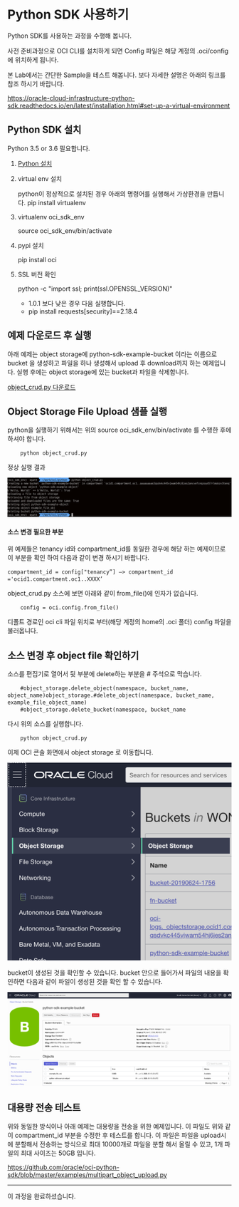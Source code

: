 # Python SDK 사용하기
Python SDK를 사용하는 과정을 수행해 봅니다.

사전 준비과정으로 OCI CLI를 설치하게 되면 Config 파일은 해당 계정의 .oci/config 에 위치하게 됩니다.

본 Lab에서는 간단한 Sample을 테스트 해봅니다. 보다 자세한 설명은 아래의 링크를 참조 하시기 바랍니다.

https://oracle-cloud-infrastructure-python-sdk.readthedocs.io/en/latest/installation.html#set-up-a-virtual-environment

## Python SDK 설치 
Python 3.5 or 3.6 필요합니다.
1. [Python 설치](https://wiki.python.org/moin/BeginnersGuide/Download)
1. virtual env 설치
	
    python이 정상적으로 설치된 경우 아래의 명령어를 실행해서 가상환경을 만듭니다.
    pip install virtualenv
    
2. virtualenv oci_sdk_env

    source oci_sdk_env/bin/activate

3. pypi 설치

    pip install oci

4. SSL 버전 확인

    python -c "import ssl; print(ssl.OPENSSL_VERSION)"

    * 1.0.1 보다 낮은 경우 다음 실행합니다.
    - pip install requests[security]==2.18.4 

## 예제 다운로드 후 실행

아래 예제는 object storage에 python-sdk-example-bucket 이라는 이름으로 bucket 을 생성하고 파일을 하나 생성해서 upload 후 download까지 하는 예제입니다. 실행 후에는 object storage에 있는 bucket과 파일을 삭제합니다.

[object_crud.py 다운로드](https://github.com/oracle/oci-python-sdk/blob/master/examples/object_crud.py)

## Object Storage File Upload 샘플 실행
python을 실행하기 위해서는 위의 source oci_sdk_env/bin/activate 를 수행한 후에 하셔야 합니다.
```
    python object_crud.py
```
정상 실행 결과

![](./images/python1.png)

#### 소스 변경 필요한 부분

위 예제들은 tenancy id와 compartment_id를 동일한 경우에 해당 하는 예제이므로 이 부분을 확인 하여 다음과 같이 변경 하시기 바랍니다.
```
compartment_id = config["tenancy”] —> compartment_id ='ocid1.compartment.oc1..XXXX’
```

object_crud.py 소스에 보면 아래와 같이 from_file()에 인자가 없습니다.
```
    config = oci.config.from_file()
```
디폴트 경로인 oci cli 파일 위치로 부터(해당 계정의 home의 .oci 폴더) config 파일을 불러옵니다.

## 소스 변경 후 object file 확인하기
소스를 편집기로 열어서 뒷 부분에 delete하는 부분을 # 주석으로 막습니다.
```
    #object_storage.delete_object(namespace, bucket_name, object_name)object_storage.#delete_object(namespace, bucket_name, example_file_object_name)
    #object_storage.delete_bucket(namespace, bucket_name
```
다시 위의 소스를 실행합니다.
```
    python object_crud.py
```
이제 OCI 콘솔 화면에서 object storage 로 이동합니다.

![](./images/python2.png)

bucket이 생성된 것을 확인할 수 있습니다. bucket 안으로 들어가서 파일의 내용을 확인하면 다음과 같이 파일이 생성된 것을 확인 할 수 있습니다.

![](./images/python3.png)

## 대용량 전송 테스트 
위와 동일한 방식이나 아래 예제는 대용량을 전송을 위한 예제입니다.
이 파일도 위와 같이 compartment_id 부분을 수정한 후 테스트를 합니다.
이 파일은 파일을 upload시에 분할해서 전송하는 방식으로 최대 10000개로 파일을 분할 해서 올릴 수 있고, 1개 파일의 최대 사이즈는 50GB 입니다.

https://github.com/oracle/oci-python-sdk/blob/master/examples/multipart_object_upload.py

---
이 과정을 완료하셨습니다.